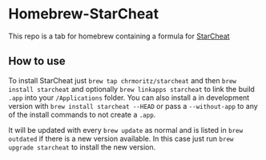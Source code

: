 Homebrew-StarCheat
==================
This repo is a tab for homebrew containing a formula for [StarCheat](wizzomafizzo/starcheat)

How to use
----------
To install StarCheat just `brew tap chrmoritz/starcheat` and then `brew install starcheat` and optionally `brew linkapps starcheat` to link the build `.app` into your `/Applications` folder. You can also install a in development version with `brew install starcheat --HEAD` or pass a `--without-app` to any of the install commands to not create a `.app`.

It will be updated with every `brew update` as normal and is listed in `brew outdated` if there is a new version available. In this case just run `brew upgrade starcheat` to install the new version.
